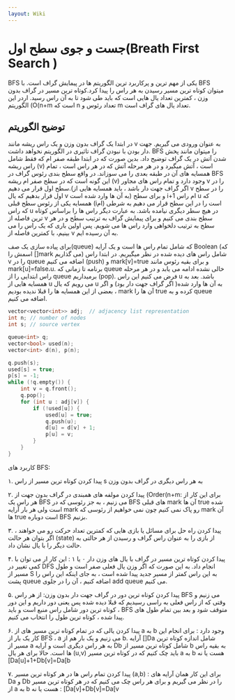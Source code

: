 ```yaml
---
layout: Wiki
---
```


# جست و جوی سطح اول(Breath First Search )

BFS یکی از مهم ترین و پرکاربرد ترین الگوریتم ها در پیمایش گراف است. با BFS میتوان کوتاه ترین مسیر رسیدن به هر راس را پیدا کرد.کوتاه ترین مسیر در گراف بدون وزن ، کمترین تعداد یال هایی است که باید طی شود تا به آن راس رسید. اردر این الگوریتم (O(n+m است که n تعداد رئوس و m تعداد یال های گراف است.

## توضیح الگوریتم

در ابتدا یک گراف بدون وزن و یک راس ریشه مانند v به عنوان ورودی می گیریم. جهت دار بودن با نبودن گراف تاثیری در الگوریتم نخواهد داشت.
BFS را میتوان مانند پخش شدن آتش در یک گراف توضیح داد. بدین صورت که در ابتدا طبقه صفر ام که فقط شامل راس ریشه (v) است ، آتش میگیرد و در هر مرحله آتش که در هر راس است ، تمام همسایه های آن در طبقه بعدی را می سوزاند.
در واقع سطح بندی رئوس گراف در BFS این گونه است که در سطح صفر ام ریشه (v) وجود دارد و تمام راس های مجاور v را در سطح اول قرار می دهیم.(اگر گراف جهت دار باشد ، باید همسایه هایی از v را در سطح اول قرار بدهیم که یال v به آن ها وارد شده است)
و برای سطح i+1 ام راس u که همسایه یکی از رئوس سطح قبلی (iام) است را در این سطح قرار می دهیم به شرطی که راس u در هیچ سطر دیگری نیامده باشد. به عبارت دیگر راس ها را براساس کوتاه ترین فاصله از v سطح بندی می کنیم و برای پیمایش گراف به ترتیب سطح و در هر سطح به ترتیب دلخواهی وارد راس ها می شویم. پس اولین باری که یک راس را می بینیم، با کمترین فاصله از v به آن رسیده ایم.

برای پیاده سازی یک صف(queue) که شامل تمام راس ها است و یک آرایه Boolean (که اسمش را []mark می گذاریم) شامل راس های دیده شده در نظر میگیریم.
در ابتدا راس v را در queue اضافه می کنیم (push) و mark[v]=true و برای بقیه رئوس مانند mark[u]=false،u.
برنامه تا زمانی که  queue خالی نشده ادامه می یابد و در هر مرحله راس ابتدایی را از queue برمیداریم (pop).
فرض می کنیم این راس u باشد. بعد به همسایه هایی از u می رویم که یال u به آن ها وارد شده( اگر گراف جهت دار بود) و اگر بعضی از این همسایه ها را قبلا ندیده بودیم ، mark آن ها را true کرده و به queue اضافه می کنیم.

```C++
vector<vector<int>> adj;  // adjacency list representation
int n; // number of nodes
int s; // source vertex

queue<int> q;
vector<bool> used(n);
vector<int> d(n), p(n);

q.push(s);
used[s] = true;
p[s] = -1;
while (!q.empty()) {
    int v = q.front();
    q.pop();
    for (int u : adj[v]) {
        if (!used[u]) {
            used[u] = true;
            q.push(u);
            d[u] = d[v] + 1;
            p[u] = v;
        }
    }
}
```

کاربرد های BFS:

۱. پیدا کردن کوتاه ترین مسیر از راس s به هر راس دیگری در گراف بدون وزن

۲. پیدا کردن مولفه های همبندی در گراف بدون جهت از (Order(n+m: برای این کار از هر راس یک BFS می زنیم ، به جز رئوسی که در BFS های قبلی mark آن 
ها true شده است ولی هر بار آرایه mark رو پاک نمی کنیم چون نمی خواهیم از رئوسی که mark آن ها true است دوباره BFS بزنیم.

۳. پیدا کردن راه حل برای مسائل یا بازی هایی که کمترین تعداد حرکت رو می خواهند ، اگر بتوان هر حالت (state) از بازی را به عنوان راس گراف و 
رسیدن از هر حالتی به حالت دیگر را با یال نشان داد.

۴. پیدا کردن کوتاه ترین مسیر در گراف با یال های وزن دار  ۰ یا ۱ : این کار ار می توان با کمی تغییر در DFS انجام داد. به این صورت که اگر وزن 
یال فعلی صفر است و طول مسیر از S به این راس کمتر از مسیر جدید پیدا شده است ، به جای اینکه این راس را پشت queue اضافه کنیم ، آن را در جلوی 
add queue می کنیم.

۵. پیدا کردن کوتاه ترین دور در گراف جهت دار بدون وزن: از هر راس BFS می زنیم و وقتی  که از راس فعلی به راسی رسیدیم که قبلا دیده شده پس یعنی 
دور داریم و این دور ، کوتاه ترین دور شامل راس منبع است و باید BFS متوقف شود و بعد بین تمام طول های پیدا شده ، کوتاه ترین طول را انتخاب می 
کنیم.

۶. پیدا کردن یالی که در تمام کوتاه ترین مسیر های از a به b وجود دارد : برای انجام این کار یک بار از BFS ، a می زنیم و یک بار هم از b. آرایه 
[]Da شامل اندازه کوتاه ترین مسیر از a به هر راس دیگری است و آرایه Db شامل کوتاه ترین مسیر از b به بقیه راس ها است. حالا برای هر یال (u,v) 
باید چک کنیم که در کوتاه ترین مسیر a به b هست یا نه [Da[u]+1+Db[v]=Da[b

۷. پیدا کردن تمام راس ها در هر کوتاه ترین مسیر (a,b) : برای این کار همان آرایه های Da و Db را در نظر می گیریم و برای هر راس چک می کنیم که در 
هر کوتاه ترین مسیر از a به b هست یا نه : [Da[v]+Db[v]=Da[v
